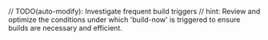 // TODO(auto-modify): Investigate frequent build triggers
// hint: Review and optimize the conditions under which 'build-now' is triggered to ensure builds are necessary and efficient.

